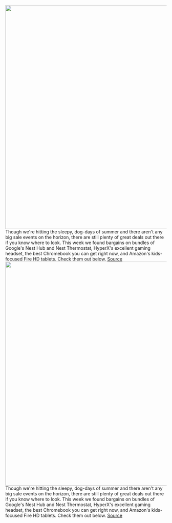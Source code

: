 <img src='https://cdn.vox-cdn.com/thumbor/6rmgjQDoF2CRjQK7FI6a14DTlPs=/0x0:2040x1360/1200x800/filters:focal(857x517:1183x843)/cdn.vox-cdn.com/uploads/chorus_image/image/69594814/dseifert_20210323_4485_0001.0.jpg' width='700px' /><br/>
Though we're hitting the sleepy, dog-days of summer and there aren't any big sale events on the horizon, there are still plenty of great deals out there if you know where to look. This week we found bargains on bundles of Google's Nest Hub and Nest Thermostat, HyperX's excellent gaming headset, the best Chromebook you can get right now, and Amazon's kids-focused Fire HD tablets. Check them out below.
<a href='https://www.theverge.com/good-deals/2021/7/17/22581288/weekend-deals-google-nest-hub-hyper-x-chromebook-spin-fire-hd-kids'> Source <a/><img src='https://cdn.vox-cdn.com/thumbor/6rmgjQDoF2CRjQK7FI6a14DTlPs=/0x0:2040x1360/1200x800/filters:focal(857x517:1183x843)/cdn.vox-cdn.com/uploads/chorus_image/image/69594814/dseifert_20210323_4485_0001.0.jpg' width='700px' /><br/>
Though we're hitting the sleepy, dog-days of summer and there aren't any big sale events on the horizon, there are still plenty of great deals out there if you know where to look. This week we found bargains on bundles of Google's Nest Hub and Nest Thermostat, HyperX's excellent gaming headset, the best Chromebook you can get right now, and Amazon's kids-focused Fire HD tablets. Check them out below.
<a href='https://www.theverge.com/good-deals/2021/7/17/22581288/weekend-deals-google-nest-hub-hyper-x-chromebook-spin-fire-hd-kids'> Source <a/>